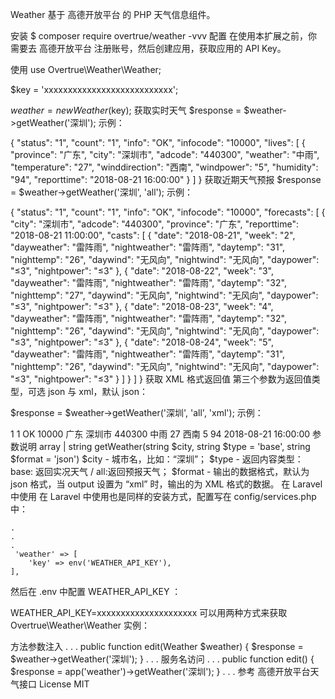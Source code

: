 Weather
基于 高德开放平台 的 PHP 天气信息组件。

安装
$ composer require overtrue/weather -vvv
配置
在使用本扩展之前，你需要去 高德开放平台 注册账号，然后创建应用，获取应用的 API Key。

使用
use Overtrue\Weather\Weather;

$key = 'xxxxxxxxxxxxxxxxxxxxxxxxxxx';

$weather = new Weather($key);
获取实时天气
$response = $weather->getWeather('深圳');
示例：

{
    "status": "1",
    "count": "1",
    "info": "OK",
    "infocode": "10000",
    "lives": [
        {
            "province": "广东",
            "city": "深圳市",
            "adcode": "440300",
            "weather": "中雨",
            "temperature": "27",
            "winddirection": "西南",
            "windpower": "5",
            "humidity": "94",
            "reporttime": "2018-08-21 16:00:00"
        }
    ]
}
获取近期天气预报
$response = $weather->getWeather('深圳', 'all');
示例：

{
    "status": "1", 
    "count": "1", 
    "info": "OK", 
    "infocode": "10000", 
    "forecasts": [
        {
            "city": "深圳市", 
            "adcode": "440300", 
            "province": "广东", 
            "reporttime": "2018-08-21 11:00:00", 
            "casts": [
                {
                    "date": "2018-08-21", 
                    "week": "2", 
                    "dayweather": "雷阵雨", 
                    "nightweather": "雷阵雨", 
                    "daytemp": "31", 
                    "nighttemp": "26", 
                    "daywind": "无风向", 
                    "nightwind": "无风向", 
                    "daypower": "≤3", 
                    "nightpower": "≤3"
                }, 
                {
                    "date": "2018-08-22", 
                    "week": "3", 
                    "dayweather": "雷阵雨", 
                    "nightweather": "雷阵雨", 
                    "daytemp": "32", 
                    "nighttemp": "27", 
                    "daywind": "无风向", 
                    "nightwind": "无风向", 
                    "daypower": "≤3", 
                    "nightpower": "≤3"
                }, 
                {
                    "date": "2018-08-23", 
                    "week": "4", 
                    "dayweather": "雷阵雨", 
                    "nightweather": "雷阵雨", 
                    "daytemp": "32", 
                    "nighttemp": "26", 
                    "daywind": "无风向", 
                    "nightwind": "无风向", 
                    "daypower": "≤3", 
                    "nightpower": "≤3"
                }, 
                {
                    "date": "2018-08-24", 
                    "week": "5", 
                    "dayweather": "雷阵雨", 
                    "nightweather": "雷阵雨", 
                    "daytemp": "31", 
                    "nighttemp": "26", 
                    "daywind": "无风向", 
                    "nightwind": "无风向", 
                    "daypower": "≤3", 
                    "nightpower": "≤3"
                }
            ]
        }
    ]
}
获取 XML 格式返回值
第三个参数为返回值类型，可选 json 与 xml，默认 json：

$response = $weather->getWeather('深圳', 'all', 'xml');
示例：

<response>
    <status>1</status>
    <count>1</count>
    <info>OK</info>
    <infocode>10000</infocode>
    <lives type="list">
        <live>
            <province>广东</province>
            <city>深圳市</city>
            <adcode>440300</adcode>
            <weather>中雨</weather>
            <temperature>27</temperature>
            <winddirection>西南</winddirection>
            <windpower>5</windpower>
            <humidity>94</humidity>
            <reporttime>2018-08-21 16:00:00</reporttime>
        </live>
    </lives>
</response>
参数说明
array | string   getWeather(string $city, string $type = 'base', string $format = 'json')
$city - 城市名，比如：“深圳”；
$type - 返回内容类型：base: 返回实况天气 / all:返回预报天气；
$format - 输出的数据格式，默认为 json 格式，当 output 设置为 “xml” 时，输出的为 XML 格式的数据。
在 Laravel 中使用
在 Laravel 中使用也是同样的安装方式，配置写在 config/services.php 中：

    .
    .
    .
     'weather' => [
        'key' => env('WEATHER_API_KEY'),
    ],
然后在 .env 中配置 WEATHER_API_KEY ：

WEATHER_API_KEY=xxxxxxxxxxxxxxxxxxxxx
可以用两种方式来获取 Overtrue\Weather\Weather 实例：

方法参数注入
    .
    .
    .
    public function edit(Weather $weather) 
    {
        $response = $weather->getWeather('深圳');
    }
    .
    .
    .
服务名访问
    .
    .
    .
    public function edit() 
    {
        $response = app('weather')->getWeather('深圳');
    }
    .
    .
    .
参考
高德开放平台天气接口
License
MIT